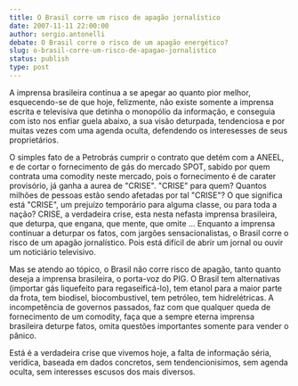 ```yaml
---
title: O Brasil corre um risco de apagão jornalístico
date: 2007-11-11 22:00:00
author: sergio.antonelli
debate: O Brasil corre o risco de um apagão energético?
slug: o-brasil-corre-um-risco-de-apagao-jornalistico
status: publish 
type: post
---
```


A imprensa brasileira continua a se apegar ao quanto pior melhor, esquecendo-se de que hoje, felizmente, não existe somente a imprensa escrita e televisiva que detinha o monopólio da informação, e conseguia com isto nos enfiar guela abaixo, a sua visão deturpada, tendenciosa e por muitas vezes com uma agenda oculta, defendendo os interesesses de seus proprietários.   

O simples fato de a Petrobrás cumprir o contrato que detém com a ANEEL, e de cortar o fornecimento de gás do mercado SPOT, sabido por quem contrata uma comodity neste mercado, pois o fornecimento é de carater provisório, já ganha a aurea de "CRISE". "CRISE" para quem? Quantos milhões de pessoas estão sendo afetadas por tal "CRISE"? O que significa está "CRISE", um prejuízo temporário para alguma classe, ou para toda a nação? CRISE, a verdadeira crise, esta nesta nefasta imprensa brasileira, que deturpa, que engana, que mente, que omite ... Enquanto a imprensa continuar a deturpar os fatos, com jargões sensacionalistas, o Brasil corre o risco de um apagão jornalístico. Pois está difícil de abrir um jornal ou ouvir um noticiário televisivo.  

Mas se atendo ao tópico, o Brasil não corre risco de apagão, tanto quanto deseja a imprensa brasileira, o porta-voz do PIG. O Brasil tem alternativas (importar gás liquefeito para regaseificá-lo), tem etanol para a maior parte da frota, tem biodisel, biocombustivel, tem petróleo, tem hidrelétricas. A incompetência de governos passados, faz com que qualquer queda de fornecimento de um comodity, faça que a sempre eterna imprensa brasileira deturpe fatos, omita questões importantes somente para vender o pânico.  

Está é a verdadeira crise que vivemos hoje, a falta de informação séria, veridica, baseada em dados concretos, sem tendencionisimos, sem agenda oculta, sem interesses escusos dos mais diversos.
